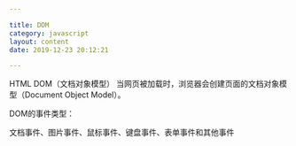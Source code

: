 ```yaml
---

title: DOM
category: javascript
layout: content
date: 2019-12-23 20:12:21

---
```


HTML DOM（文档对象模型）
当网页被加载时，浏览器会创建页面的文档对象模型（Document Object Model）。

DOM的事件类型：

文档事件、图片事件、鼠标事件、键盘事件、表单事件和其他事件

